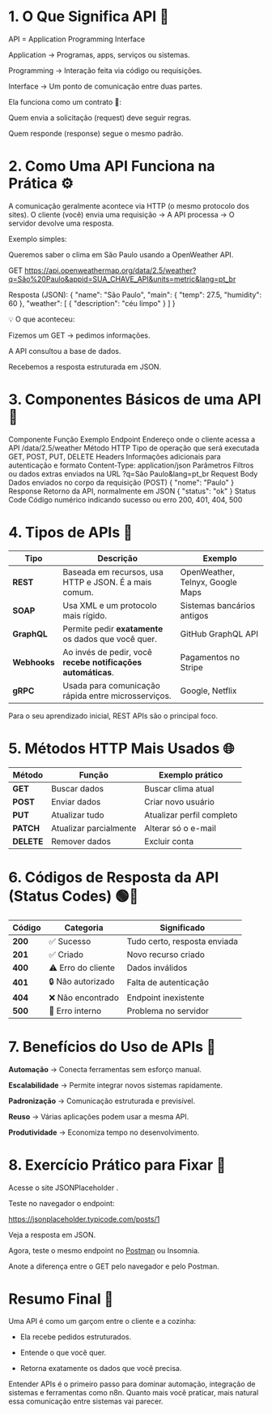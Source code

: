 # 1. O Que Significa API 🧠

API = Application Programming Interface

Application → Programas, apps, serviços ou sistemas.

Programming → Interação feita via código ou requisições.

Interface → Um ponto de comunicação entre duas partes.

Ela funciona como um contrato 📜:

Quem envia a solicitação (request) deve seguir regras.

Quem responde (response) segue o mesmo padrão.

# 2. Como Uma API Funciona na Prática ⚙️

A comunicação geralmente acontece via HTTP (o mesmo protocolo dos sites).
O cliente (você) envia uma requisição → A API processa → O servidor devolve uma resposta.

Exemplo simples:

Queremos saber o clima em São Paulo usando a OpenWeather API.

GET https://api.openweathermap.org/data/2.5/weather?q=São%20Paulo&appid=SUA_CHAVE_API&units=metric&lang=pt_br

Resposta (JSON):
{
  "name": "São Paulo",
  "main": {
    "temp": 27.5,
    "humidity": 60
  },
  "weather": [
    {
      "description": "céu limpo"
    }
  ]
}


💡 O que aconteceu:

Fizemos um GET → pedimos informações.

A API consultou a base de dados.

Recebemos a resposta estruturada em JSON.

# 3. Componentes Básicos de uma API 🧩
Componente	Função	Exemplo
Endpoint	Endereço onde o cliente acessa a API	/data/2.5/weather
Método HTTP	Tipo de operação que será executada	GET, POST, PUT, DELETE
Headers	Informações adicionais para autenticação e formato	Content-Type: application/json
Parâmetros	Filtros ou dados extras enviados na URL	?q=São Paulo&lang=pt_br
Request Body	Dados enviados no corpo da requisição (POST)	{ "nome": "Paulo" }
Response	Retorno da API, normalmente em JSON	{ "status": "ok" }
Status Code	Código numérico indicando sucesso ou erro	200, 401, 404, 500

# 4. Tipos de APIs 🔄

| **Tipo**     | **Descrição**                                                | **Exemplo**                      |
| ------------ | ------------------------------------------------------------ | -------------------------------- |
| **REST**     | Baseada em recursos, usa HTTP e JSON. É a mais comum.        | OpenWeather, Telnyx, Google Maps |
| **SOAP**     | Usa XML e um protocolo mais rígido.                          | Sistemas bancários antigos       |
| **GraphQL**  | Permite pedir **exatamente** os dados que você quer.         | GitHub GraphQL API               |
| **Webhooks** | Ao invés de pedir, você **recebe notificações automáticas**. | Pagamentos no Stripe             |
| **gRPC**     | Usada para comunicação rápida entre microsserviços.          | Google, Netflix                  |


Para o seu aprendizado inicial, REST APIs são o principal foco.

# 5. Métodos HTTP Mais Usados 🌐

| **Método** | **Função**             | **Exemplo prático**       |
| ---------- | ---------------------- | ------------------------- |
| **GET**    | Buscar dados           | Buscar clima atual        |
| **POST**   | Enviar dados           | Criar novo usuário        |
| **PUT**    | Atualizar tudo         | Atualizar perfil completo |
| **PATCH**  | Atualizar parcialmente | Alterar só o e-mail       |
| **DELETE** | Remover dados          | Excluir conta             |


# 6. Códigos de Resposta da API (Status Codes) 🟢🔴

| **Código** | **Categoria**      | **Significado**              |
| ---------- | ------------------ | ---------------------------- |
| **200**    | ✅ Sucesso          | Tudo certo, resposta enviada |
| **201**    | ✅ Criado           | Novo recurso criado          |
| **400**    | ⚠️ Erro do cliente | Dados inválidos              |
| **401**    | 🔒 Não autorizado  | Falta de autenticação        |
| **404**    | ❌ Não encontrado   | Endpoint inexistente         |
| **500**    | 🔴 Erro interno    | Problema no servidor         |


# 7. Benefícios do Uso de APIs 🚀

**Automação** → Conecta ferramentas sem esforço manual.

**Escalabilidade** → Permite integrar novos sistemas rapidamente.

**Padronização** → Comunicação estruturada e previsível.

**Reuso** → Várias aplicações podem usar a mesma API.

**Produtividade** → Economiza tempo no desenvolvimento.

# 8. Exercício Prático para Fixar 🧠

Acesse o site JSONPlaceholder
.

Teste no navegador o endpoint:

https://jsonplaceholder.typicode.com/posts/1


Veja a resposta em JSON.

Agora, teste o mesmo endpoint no [Postman](https://github.com/pcfelias65-code/Automation/blob/Introdu%C3%A7%C3%A3o/0001a%20-%20Exerc%C3%ADcio%20PostMan.jpg) ou Insomnia.

Anote a diferença entre o GET pelo navegador e pelo Postman.

# Resumo Final 🏁

Uma API é como um garçom entre o cliente e a cozinha:

- Ela recebe pedidos estruturados.

- Entende o que você quer.

- Retorna exatamente os dados que você precisa.

Entender APIs é o primeiro passo para dominar automação, integração de sistemas e ferramentas como n8n.
Quanto mais você praticar, mais natural essa comunicação entre sistemas vai parecer.
